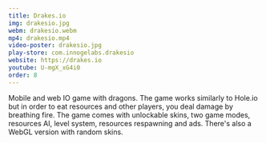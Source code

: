 ```yaml
---
title: Drakes.io
img: drakesio.jpg
webm: drakesio.webm
mp4: drakesio.mp4
video-poster: drakesio.jpg
play-store: com.innogelabs.drakesio
website: https://drakes.io
youtube: U-mgX_xG4i0
order: 8
---
```

Mobile and web IO game with dragons. The game works similarly to Hole.io but in order to eat resources and other players, you deal damage by breathing fire. The game comes with unlockable skins, two game modes, resources AI, level system, resources respawning and ads.
There's also a WebGL version with random skins.
